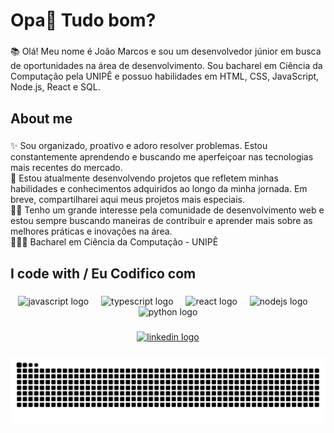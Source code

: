 <h1 align="left">Opa👋 Tudo bom?</h1>

###

<p align="left">📚 Olá! Meu nome é João Marcos e sou um desenvolvedor júnior em busca de oportunidades na área de desenvolvimento. Sou bacharel em Ciência da Computação pela UNIPÊ e possuo habilidades em HTML, CSS, JavaScript, Node.js, React e SQL.</p>

###

<h2 align="left">About me</h2>

###

<p align="left">✨ Sou organizado, proativo e adoro resolver problemas. Estou constantemente aprendendo e buscando me aperfeiçoar nas tecnologias mais recentes do mercado.<br>🚀 Estou atualmente desenvolvendo projetos que refletem minhas habilidades e conhecimentos adquiridos ao longo da minha jornada. Em breve, compartilharei aqui meus projetos mais especiais.<br>🐱‍👤 Tenho um grande interesse pela comunidade de desenvolvimento web e estou sempre buscando maneiras de contribuir e aprender mais sobre as melhores práticas e inovações na área.<br>👨🏾‍💻 Bacharel em Ciência da Computação - UNIPÊ</p>

###

<h2 align="left">I code with / Eu Codifico com</h2>

###

<div align="center">
  <img src="https://cdn.jsdelivr.net/gh/devicons/devicon/icons/javascript/javascript-original.svg" height="40" alt="javascript logo"  />
  <img width="12" />
  <img src="https://cdn.jsdelivr.net/gh/devicons/devicon/icons/typescript/typescript-original.svg" height="40" alt="typescript logo"  />
  <img width="12" />
  <img src="https://cdn.jsdelivr.net/gh/devicons/devicon/icons/react/react-original.svg" height="40" alt="react logo"  />
  <img width="12" />
  <img src="https://cdn.jsdelivr.net/gh/devicons/devicon/icons/nodejs/nodejs-original.svg" height="40" alt="nodejs logo"  />
  <img width="12" />
  <img src="https://cdn.jsdelivr.net/gh/devicons/devicon/icons/python/python-original.svg" height="40" alt="python logo"  />
</div>

###

<div align="center">
  <a href="www.linkedin.com/in/joão-marcos-ferreira-dos-santos-lucas-76147a1a2" target="_blank">
    <img src="https://raw.githubusercontent.com/maurodesouza/profile-readme-generator/master/src/assets/icons/social/linkedin/default.svg" width="52" height="40" alt="linkedin logo"  />
  </a>
</div>

###

<img src="https://raw.githubusercontent.com/Joao-marcos-f/Joao-marcos-f/output/snake.svg" alt="Snake animation" />

###
